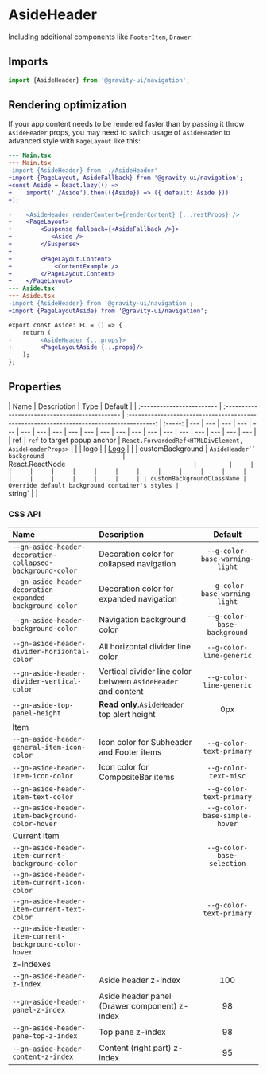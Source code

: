 # AsideHeader

Including additional components like `FooterItem`, `Drawer`.

## Imports

```ts
import {AsideHeader} from '@gravity-ui/navigation';
```

## Rendering optimization

If your app content needs to be rendered faster than by passing it throw `AsideHeader` props,
you may need to switch usage of `AsideHeader` to advanced style with `PageLayout` like this:

```diff
--- Main.tsx
+++ Main.tsx
-import {AsideHeader} from './AsideHeader'
+import {PageLayout, AsideFallback} from '@gravity-ui/navigation';
+const Aside = React.lazy(() =>
+    import('./Aside').then(({Aside}) => ({ default: Aside }))
+);

-    <AsideHeader renderContent={renderContent} {...restProps} />
+    <PageLayout>
+        <Suspense fallback={<AsideFallback />}>
+           <Aside />
+        </Suspense>
+
+        <PageLayout.Content>
+            <ContentExample />
+        </PageLayout.Content>
+    </PageLayout>
--- Aside.tsx
+++ Aside.tsx
-import {AsideHeader} from '@gravity-ui/navigation';
+import {PageLayoutAside} from '@gravity-ui/navigation';

export const Aside: FC = () => {
    return (
-        <AsideHeader {...props}>
+        <PageLayoutAside {...props}/>
    );
};
```

## Properties

| Name                      | Description                                    |                                           Type                                           | Default |
| :------------------------ | :--------------------------------------------- | :--------------------------------------------------------------------------------------: | :-----: | --- | --- | --- | --- | --- | --- | --- | --- | --- | --- | --- | --- | --- | --- | --- | --- | --- | --- | --- | --- |
| ref                       | `ref` to target popup anchor                   |                  `React.ForwardedRef<HTMLDivElement, AsideHeaderProps>`                  |         |
| logo                      |                                                | [Logo](https://github.com/gravity-ui/navigation/blob/main/src/components/Logo/Readme.md) |         |
| customBackground          | `AsideHeader`` background                      |                                    `React.ReactNode`                                     |         |     |     |     |     |     |     |     |     |     |     |     |     |     |     |     |     |     |     |     |     |
| customBackgroundClassName | Override default background container's styles |                                         `string`                                         |         |

### CSS API

| Name                                                      | Description                                                   |            Default             |
| :-------------------------------------------------------- | :------------------------------------------------------------ | :----------------------------: |
| `--gn-aside-header-decoration-collapsed-background-color` | Decoration color for collapsed navigation                     | `--g-color-base-warning-light` |
| `--gn-aside-header-decoration-expanded-background-color`  | Decoration color for expanded navigation                      | `--g-color-base-warning-light` |
| `--gn-aside-header-background-color`                      | Navigation background color                                   |  `--g-color-base-background`   |
| `--gn-aside-header-divider-horizontal-color`              | All horizontal divider line color                             |    `--g-color-line-generic`    |
| `--gn-aside-header-divider-vertical-color`                | Vertical divider line color between `AsideHeader` and content |    `--g-color-line-generic`    |
| `--gn-aside-top-panel-height`                             | **Read only**.`AsideHeader` top alert height                  |              0px               |
| Item                                                      |                                                               |                                |
| `--gn-aside-header-general-item-icon-color`               | Icon color for Subheader and Footer items                     |    `--g-color-text-primary`    |
| `--gn-aside-header-item-icon-color`                       | Icon color for CompositeBar items                             |     `--g-color-text-misc`      |
| `--gn-aside-header-item-text-color`                       |                                                               |    `--g-color-text-primary`    |
| `--gn-aside-header-item-background-color-hover`           |                                                               | `--g-color-base-simple-hover`  |
| Current Item                                              |                                                               |                                |
| `--gn-aside-header-item-current-background-color`         |                                                               |   `--g-color-base-selection`   |
| `--gn-aside-header-item-current-icon-color`               |                                                               |                                |
| `--gn-aside-header-item-current-text-color`               |                                                               |    `--g-color-text-primary`    |
| `--gn-aside-header-item-current-background-color-hover`   |                                                               |                                |
| z-indexes                                                 |                                                               |                                |
| `--gn-aside-header-z-index`                               | Aside header z-index                                          |              100               |
| `--gn-aside-header-panel-z-index`                         | Aside header panel (Drawer component) z-index                 |               98               |
| `--gn-aside-header-pane-top-z-index`                      | Top pane z-index                                              |               98               |
| `--gn-aside-header-content-z-index`                       | Content (right part) z-index                                  |               95               |
